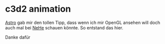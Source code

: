 # c3d2 animation

[Astro](http://github.com/astro) gab mir den tollen Tipp, dass wenn ich mir OpenGL ansehen will doch auch
mal bei [NeHe](http://nehe.gamedev.net/tutorial/lessons_01__05/22004/) schauen
könnte. So entstand das hier.

Danke dafür
